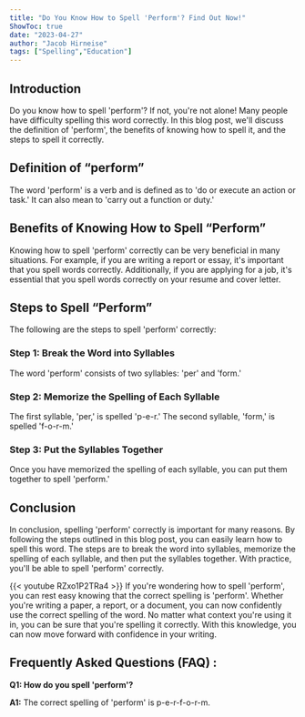 ```yaml
---
title: "Do You Know How to Spell 'Perform'? Find Out Now!"
ShowToc: true 
date: "2023-04-27"
author: "Jacob Hirneise" 
tags: ["Spelling","Education"]
---
```

## Introduction
Do you know how to spell 'perform'? If not, you're not alone! Many people have difficulty spelling this word correctly. In this blog post, we'll discuss the definition of 'perform', the benefits of knowing how to spell it, and the steps to spell it correctly. 

## Definition of “perform”
The word 'perform' is a verb and is defined as to 'do or execute an action or task.' It can also mean to 'carry out a function or duty.' 

## Benefits of Knowing How to Spell “Perform”
Knowing how to spell 'perform' correctly can be very beneficial in many situations. For example, if you are writing a report or essay, it's important that you spell words correctly. Additionally, if you are applying for a job, it's essential that you spell words correctly on your resume and cover letter. 

## Steps to Spell “Perform”
The following are the steps to spell 'perform' correctly: 

### Step 1: Break the Word into Syllables
The word 'perform' consists of two syllables: 'per' and 'form.' 

### Step 2: Memorize the Spelling of Each Syllable
The first syllable, 'per,' is spelled 'p-e-r.' The second syllable, 'form,' is spelled 'f-o-r-m.' 

### Step 3: Put the Syllables Together
Once you have memorized the spelling of each syllable, you can put them together to spell 'perform.' 

## Conclusion
In conclusion, spelling 'perform' correctly is important for many reasons. By following the steps outlined in this blog post, you can easily learn how to spell this word. The steps are to break the word into syllables, memorize the spelling of each syllable, and then put the syllables together. With practice, you'll be able to spell 'perform' correctly.

{{< youtube RZxo1P2TRa4 >}} 
If you're wondering how to spell 'perform', you can rest easy knowing that the correct spelling is 'perform'. Whether you're writing a paper, a report, or a document, you can now confidently use the correct spelling of the word. No matter what context you're using it in, you can be sure that you're spelling it correctly. With this knowledge, you can now move forward with confidence in your writing.

## Frequently Asked Questions (FAQ) :
**Q1: How do you spell 'perform'?**

**A1:** The correct spelling of 'perform' is p-e-r-f-o-r-m.






